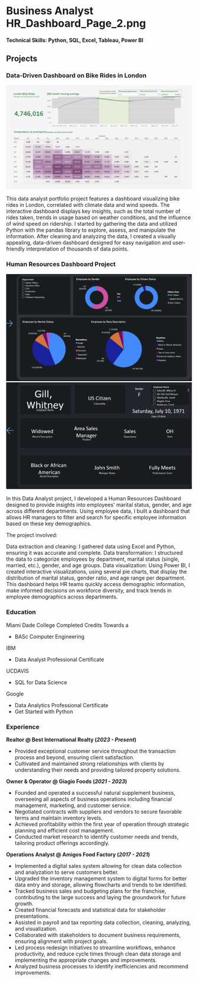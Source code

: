 # Business Analyst HR_Dashboard_Page_2.png

#### Technical Skills: Python, SQL, Excel, Tableau, Power BI

## Projects
### Data-Driven Dashboard on Bike Rides in London

![London Bike Rides](/Assets/img/London_Bike_Rides_Dashboard.png)

This data analyst portfolio project features a dashboard visualizing bike rides in London, correlated with climate data and wind speeds. The interactive dashboard displays key insights, such as the total number of rides taken, trends in usage based on weather conditions, and the influence of wind speed on ridership. I started by gathering the data and utilized Python with the pandas library to explore, assess, and manipulate the information. After cleaning and analyzing the data, I created a visually appealing, data-driven dashboard designed for easy navigation and user-friendly interpretation of thousands of data points. 

### Human Resources Dashboard Project

![HR Dashboard](/Assets/img/HR_Dashboard_Page_1.png)
![HR Dashboard](/Assets/img/HR_Dashboard_Page_2.png)

In this Data Analyst project, I developed a Human Resources Dashboard designed to provide insights into employees' marital status, gender, and age across different departments. Using employee data, I built a dashboard that allows HR managers to filter and search for specific employee information based on these key demographics.

The project involved:

Data extraction and cleaning: I gathered data using Excel and Python, ensuring it was accurate and complete.
Data transformation: I structured the data to categorize employees by department, marital status (single, married, etc.), gender, and age groups.
Data visualization: Using Power BI, I created interactive visualizations, using several pie charts, that display the distribution of marital status, gender ratio, and age range per department.
This dashboard helps HR teams quickly access demographic information, make informed decisions on workforce diversity, and track trends in employee demographics across departments.

### Education
Miami Dade College Completed Credits Towards a 
- BASc Computer Engineering

IBM
- Data Analyst Professional Certificate

UCDAVIS
- SQL for Data Science

Google
- Data Analytics Professional Certificate
- Get Started with Python

### Experience 
**Realtor @ Best International Realty (_2023 - Present_)**
- Provided exceptional customer service throughout the transaction process and beyond, ensuring client satisfaction.
- Cultivated and maintained strong relationships with clients by understanding their needs and providing tailored property solutions.

**Owner & Operator @ Giagio Foods (_2021 - 2023_)**
- Founded and operated a successful natural supplement business, overseeing all aspects of business operations including financial management, marketing, and customer service.
- Negotiated contracts with suppliers and vendors to secure favorable terms and maintain inventory levels.
- Achieved profitability within the first year of operation through strategic planning and efficient cost management.
- Conducted market research to identify customer needs and trends, tailoring product offerings accordingly.

**Operations Analyst @ Amigos Food Factory (_2017 - 2021_)**
- Implemented a digital sales system allowing for clean data collection and analyzation to serve customers better.
- Upgraded the inventory management system to digital forms for better data entry and storage, allowing flowcharts and trends to be identified.
- Tracked business sales and budgeting plans for the franchise, contributing to the large success and laying the groundwork for future growth.
- Created financial forecasts and statistical data for stakeholder presentations.
- Assisted in payroll and tax reporting data collection, cleaning, analyzing, and visualization.
- Collaborated with stakeholders to document business requirements, ensuring alignment with project goals.
- Led process redesign initiatives to streamline workflows, enhance productivity, and reduce cycle times through clean data storage and implementing the appropriate changes and improvements.
- Analyzed business processes to identify inefficiencies and recommend improvements.
